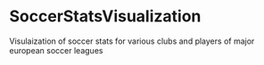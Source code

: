 # SoccerStatsVisualization
Visulaization of soccer stats for various clubs and players of major european soccer leagues
